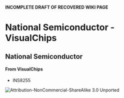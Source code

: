 **INCOMPLETE DRAFT OF RECOVERED WIKI PAGE**

# National Semiconductor - VisualChips


	

	
	


## National Semiconductor


	

		


#### From VisualChips


		

		

		

-  INS8255


![Attribution-NonCommercial-ShareAlike 3.0 Unported](http://i.creativecommons.org/l/by-nc-sa/3.0/88x31.png)

